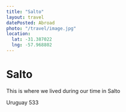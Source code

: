 ```yaml
---
title: "Salto"
layout: travel
datePosted: Abroad
photo: "/travel/image.jpg"
location:
  lat: -31.387022
  lng: -57.968802
---
```

# Salto

This is where we lived during our time in Salto

Uruguay 533
